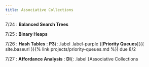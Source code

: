 ```yaml
---
title: Associative Collections
---
```


7/24
: **Balanced Search Trees**

7/25
: **Binary Heaps**

7/26
: **Hash Tables**
: **P3**{: .label .label-purple }[**Priority Queues**]({{ site.baseurl }}{% link projects/priority-queues.md %}) due 8/2

7/27
: **Affordance Analysis**
: **DI**{: .label }Associative Collections
